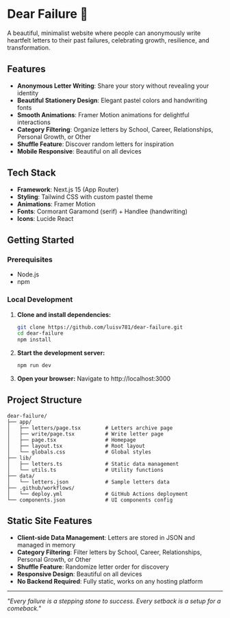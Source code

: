 # Dear Failure 💌

A beautiful, minimalist website where people can anonymously write heartfelt letters to their past failures, celebrating growth, resilience, and transformation.

## Features

- **Anonymous Letter Writing**: Share your story without revealing your identity
- **Beautiful Stationery Design**: Elegant pastel colors and handwriting fonts
- **Smooth Animations**: Framer Motion animations for delightful interactions
- **Category Filtering**: Organize letters by School, Career, Relationships, Personal Growth, or Other
- **Shuffle Feature**: Discover random letters for inspiration
- **Mobile Responsive**: Beautiful on all devices

## Tech Stack

- **Framework**: Next.js 15 (App Router)
- **Styling**: Tailwind CSS with custom pastel theme
- **Animations**: Framer Motion
- **Fonts**: Cormorant Garamond (serif) + Handlee (handwriting)
- **Icons**: Lucide React

## Getting Started

### Prerequisites

- Node.js
- npm

### Local Development

1. **Clone and install dependencies:**
   ```bash
   git clone https://github.com/luisv781/dear-failure.git
   cd dear-failure
   npm install
   ```

2. **Start the development server:**
   ```bash
   npm run dev
   ```

3. **Open your browser:**
   Navigate to http://localhost:3000

## Project Structure

```
dear-failure/
├── app/
│   ├── letters/page.tsx        # Letters archive page
│   ├── write/page.tsx          # Write letter page
│   ├── page.tsx                # Homepage
│   ├── layout.tsx              # Root layout
│   └── globals.css             # Global styles
├── lib/
│   ├── letters.ts              # Static data management
│   └── utils.ts                # Utility functions
├── data/
│   └── letters.json            # Sample letters data
├── .github/workflows/
│   └── deploy.yml              # GitHub Actions deployment
└── components.json             # UI components config
```
## Static Site Features

- **Client-side Data Management**: Letters are stored in JSON and managed in memory
- **Category Filtering**: Filter letters by School, Career, Relationships, Personal Growth, or Other
- **Shuffle Feature**: Randomize letter order for discovery
- **Responsive Design**: Beautiful on all devices
- **No Backend Required**: Fully static, works on any hosting platform

---

*"Every failure is a stepping stone to success. Every setback is a setup for a comeback."*
